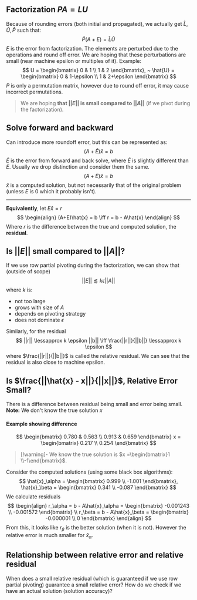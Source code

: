 ## Factorization $PA = LU$
Because of rounding errors (both initial and propagated), we actually get $\hat{L}, \hat{U}, \hat{P}$ such that:
$$
\hat{P}(A + E) = \hat{L}\hat{U}
$$
$E$ is the error from factorization.
The elements are perturbed due to the operations and round off error. We are hoping that these perturbations are small (near machine epsilon or multiples of it). Example:
$$
U = 
\begin{bmatrix}
0 & 1 \\
1 & 2
\end{bmatrix}, ~
\hat{U} = 
\begin{bmatrix}
0 & 1-\epsilon \\
1 & 2+\epsilon
\end{bmatrix}
$$
$P$ is only a permutation matrix, however due to round off error, it may cause incorrect permutations.
> We are hoping **that $||E||$ is small compared to $||A||$** (if we pivot during the factorization).

## Solve forward and backward
Can introduce more roundoff error, but this can be represented as: $$(A+\tilde{E})\hat{x} = b$$$\tilde{E}$ is the error from forward and back solve, where $\tilde{E}$ is slightly different than $E$.
Usually we drop distinction and consider them the same.
$$
(A+E)\hat{x} = b
$$
$\hat{x}$ is a computed solution, but not necessarily that of the original problem (unless $E$ is 0 which it probably isn't).
___
**Equivalently**, let $E\hat{x} = r$ $$
\begin{align}
(A+E)\hat{x} = b \iff r = b - A\hat{x}
\end{align}
$$Where $r$ is the difference between the true and computed solution, the **residual**.
## Is $||E||$ small compared to $||A||$?
If we use row partial pivoting during the factorization, we can show that (outside of scope) $$
||E|| \lessapprox k \epsilon ||A||
$$where $k$ is:
- not too large
- grows with size of $A$
- depends on pivoting strategy
- does not dominate $\epsilon$

Similarly, for the residual $$
||r|| \lessapprox k \epsilon ||b|| \iff \frac{||r||}{||b||} \lessapprox k \epsilon
$$
where $\frac{||r||}{||b||}$ is called the relative residual. We can see that the residual is also close to machine epsilon.
## Is $\frac{||\hat{x} - x||}{||x||}$, Relative Error Small?
There is a difference between residual being small and error being small.
**Note:** We don't know the true solution $x$
#### Example showing difference
$$
\begin{bmatrix}
0.780 & 0.563 \\
0.913 & 0.659
\end{bmatrix}
x = 
\begin{bmatrix}
0.217 \\
0.254
\end{bmatrix}
$$
> [!warning]- We know the true solution is
> $x =\begin{bmatrix}1 \\-1\end{bmatrix}$.

Consider the computed solutions (using some black box algorithms):
$$
\hat{x}_\alpha =
\begin{bmatrix}
0.999 \\
-1.001
\end{bmatrix},
\hat{x}_\beta =
\begin{bmatrix}
0.341 \\
-0.087
\end{bmatrix}
$$
We calculate residuals
$$
\begin{align}
r_\alpha = b - A\hat{x}_\alpha =
\begin{bmatrix}
-0.001243 \\
-0.001572
\end{bmatrix} \\
r_\beta = b - A\hat{x}_\beta =
\begin{bmatrix}
-0.000001 \\
0
\end{bmatrix}
\end{align}
$$
From this, it looks like $r_\beta$ is the better solution (when it is not).
However the relative error is much smaller for $\hat{x}_\alpha$.
## Relationship between relative error and relative residual
When does a small relative residual (which is guaranteed if we use row partial pivoting) guarantee a small relative error?
How do we check if we have an actual solution (solution accuracy)?